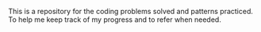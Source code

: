 This is a repository for the coding problems solved and patterns practiced. To help me keep track of my progress and to refer when needed.
